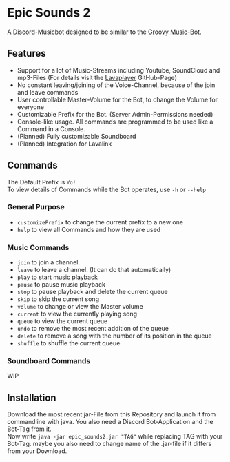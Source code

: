 # Epic Sounds 2

A Discord-Musicbot designed to be similar to the [Groovy Music-Bot](https://groovy.bot/).  

## Features  

- Support for a lot of Music-Streams including Youtube, SoundCloud and mp3-Files (For details visit the
[Lavaplayer](https://github.com/sedmelluq/lavaplayer) GitHub-Page)  
- No constant leaving/joining of the Voice-Channel, because of the join and leave commands  
- User controllable Master-Volume for the Bot, to change the Volume for everyone  
- Customizable Prefix for the Bot. (Server Admin-Permissions needed)
- Console-like usage. All commands are programmed to be used like a Command in a Console.
- (Planned) Fully customizable Soundboard  
- (Planned) Integration for Lavalink

## Commands  

The Default Prefix is `Yo!`  
To view details of Commands while the Bot operates, use `-h` or `--help`  

### General Purpose  

- `customizePrefix` to change the current prefix to a new one  
- `help` to view all Commands and how they are used  

### Music Commands  

- `join` to join a channel.  
- `leave` to leave a channel. (It can do that automatically)  
- `play` to start music playback  
- `pause` to pause music playback  
- `stop` to pause playback and delete the current queue  
- `skip` to skip the current song  
- `volume` to change or view the Master volume  
- `current` to view the currently playing song  
- `queue` to view the current queue  
- `undo` to remove the most recent addition of the queue  
- `delete` to remove a song with the number of its position in the queue  
- `shuffle` to shuffle the current queue  

### Soundboard Commands

WIP  

## Installation  

Download the most recent jar-File from this Repository and launch it from commandline
with java. You also need a Discord Bot-Application and the Bot-Tag from it.  
Now write `java -jar epic_sounds2.jar "TAG"` while replacing TAG with your Bot-Tag.
maybe you also need to change name of the .jar-file if it differs from your Download.